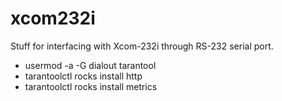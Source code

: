# xcom232i

Stuff for interfacing with Xcom-232i through RS-232 serial port.

- usermod -a -G dialout tarantool
- tarantoolctl rocks install http
- tarantoolctl rocks install metrics
